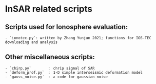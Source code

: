 # InSAR related scripts

## Scripts used for Ionosphere evaluation:

    - `ionotec.py`: written by Zhang Yunjun 2021; functions for IGS-TEC downloading and analysis

## Other miscellaneous scripts:
    - `chirp.py`        : chrip signal of SAR
    - `deform_prof.py`  : 1-D simple interseismic deformation model
    - `gauss_noise.py`  : a code for gaussian noise
